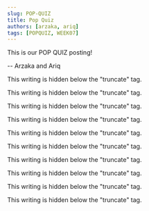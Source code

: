 ```yaml
---
slug: POP-QUIZ
title: Pop Quiz
authors: [arzaka, ariq]
tags: [POPQUIZ, WEEK07]
---
```


This is our POP QUIZ posting!

-- Arzaka and Ariq

<!-- truncate -->

This writing is hidden below the "truncate" tag.

This writing is hidden below the "truncate" tag.

This writing is hidden below the "truncate" tag.

This writing is hidden below the "truncate" tag.

This writing is hidden below the "truncate" tag.

This writing is hidden below the "truncate" tag.

This writing is hidden below the "truncate" tag.

This writing is hidden below the "truncate" tag.

This writing is hidden below the "truncate" tag.

This writing is hidden below the "truncate" tag.
